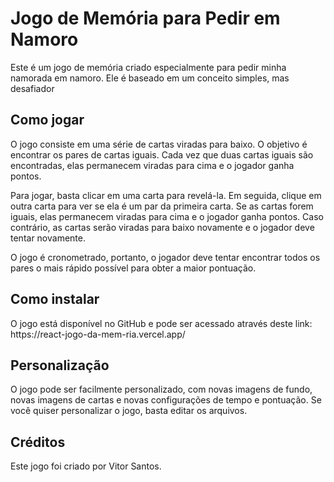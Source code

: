 
<!DOCTYPE html>
<html lang="en">
<head>
    <meta charset="UTF-8">
    <meta name="viewport" content="width=device-width, initial-scale=1.0">
    <title>Jogo de Memória para Pedir em Namoro</title>
</head>
<body>
    <h1>Jogo de Memória para Pedir em Namoro</h1>
    <p>Este é um jogo de memória criado especialmente para pedir minha namorada em namoro. Ele é baseado em um conceito simples, mas desafiador</p>
    <h2>Como jogar</h2>
    <p>O jogo consiste em uma série de cartas viradas para baixo. O objetivo é encontrar os pares de cartas iguais. Cada vez que duas cartas iguais são encontradas, elas permanecem viradas para cima e o jogador ganha pontos.</p>
    <p>Para jogar, basta clicar em uma carta para revelá-la. Em seguida, clique em outra carta para ver se ela é um par da primeira carta. Se as cartas forem iguais, elas permanecem viradas para cima e o jogador ganha pontos. Caso contrário, as cartas serão viradas para baixo novamente e o jogador deve tentar novamente.</p>
    <p>O jogo é cronometrado, portanto, o jogador deve tentar encontrar todos os pares o mais rápido possível para obter a maior pontuação.</p>
    <h2>Como instalar</h2>
    <p>O jogo está disponível no GitHub e pode ser acessado através deste link: <a>https://react-jogo-da-mem-ria.vercel.app/</a></p>
    <h2>Personalização</h2>
    <p>O jogo pode ser facilmente personalizado, com novas imagens de fundo, novas imagens de cartas e novas configurações de tempo e pontuação. Se você quiser personalizar o jogo, basta editar os arquivos.</p>
    <h2>Créditos</h2>
    <p>Este jogo foi criado por Vitor Santos.</p>
</body>
</html>
